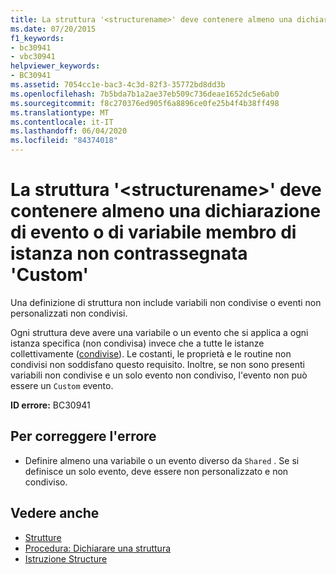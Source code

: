 ```yaml
---
title: La struttura '<structurename>' deve contenere almeno una dichiarazione di evento o di variabile membro di istanza non contrassegnata 'Custom'
ms.date: 07/20/2015
f1_keywords:
- bc30941
- vbc30941
helpviewer_keywords:
- BC30941
ms.assetid: 7054cc1e-bac3-4c3d-82f3-35772bd8dd3b
ms.openlocfilehash: 7b5bda7b1a2ae37eb509c736deae1652dc5e6ab0
ms.sourcegitcommit: f8c270376ed905f6a8896ce0fe25b4f4b38ff498
ms.translationtype: MT
ms.contentlocale: it-IT
ms.lasthandoff: 06/04/2020
ms.locfileid: "84374018"
---
```

# <a name="structure-structurename-must-contain-at-least-one-instance-member-variable-or-at-least-one-instance-event-declaration-not-marked-custom"></a>La struttura '\<structurename>' deve contenere almeno una dichiarazione di evento o di variabile membro di istanza non contrassegnata 'Custom'
Una definizione di struttura non include variabili non condivise o eventi non personalizzati non condivisi.  
  
 Ogni struttura deve avere una variabile o un evento che si applica a ogni istanza specifica (non condivisa) invece che a tutte le istanze collettivamente ([condivise](../modifiers/shared.md)). Le costanti, le proprietà e le routine non condivisi non soddisfano questo requisito. Inoltre, se non sono presenti variabili non condivise e un solo evento non condiviso, l'evento non può essere un `Custom` evento.  
  
 **ID errore:** BC30941  
  
## <a name="to-correct-this-error"></a>Per correggere l'errore  
  
- Definire almeno una variabile o un evento diverso da `Shared` . Se si definisce un solo evento, deve essere non personalizzato e non condiviso.  
  
## <a name="see-also"></a>Vedere anche

- [Strutture](../../programming-guide/language-features/data-types/structures.md)
- [Procedura: Dichiarare una struttura](../../programming-guide/language-features/data-types/how-to-declare-a-structure.md)
- [Istruzione Structure](../statements/structure-statement.md)
